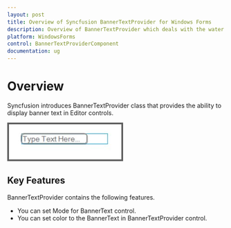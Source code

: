 ```yaml
---
layout: post
title: Overview of Syncfusion BannerTextProvider for Windows Forms
description: Overview of BannerTextProvider which deals with the water mark support for editor controls with the support to set color to the text
platform: WindowsForms
control: BannerTextProviderComponent
documentation: ug
---
```


# Overview


Syncfusion introduces BannerTextProvider class that provides the ability to display banner text in Editor controls.

 ![](Overview_images/Overview_img2.jpeg) 



## Key Features
BannerTextProvider contains the following features.

* You can set Mode for BannerText control.
* You can set color to the BannerText in BannerTextProvider control.




